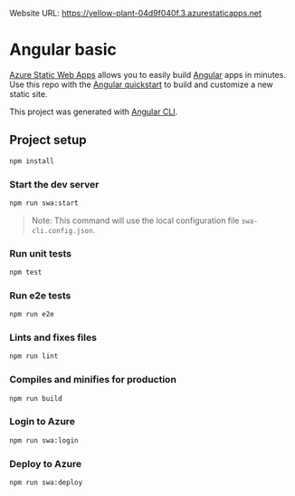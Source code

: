 Website URL: https://yellow-plant-04d9f040f.3.azurestaticapps.net

# Angular basic

[Azure Static Web Apps](https://docs.microsoft.com/azure/static-web-apps/overview) allows you to easily build [Angular](https://angular.io/) apps in minutes. Use this repo with the [Angular quickstart](https://docs.microsoft.com/azure/static-web-apps/getting-started?tabs=angular) to build and customize a new static site.

This project was generated with [Angular CLI](https://github.com/angular/angular-cli).

## Project setup

```bash
npm install
```

### Start the dev server

```bash
npm run swa:start
```

> Note: This command will use the local configuration file `swa-cli.config.json`.

### Run unit tests

```bash
npm test
```

### Run e2e tests

```bash
npm run e2e
```

### Lints and fixes files

```bash
npm run lint
```

### Compiles and minifies for production

```bash
npm run build
```

### Login to Azure

```bash
npm run swa:login
```

### Deploy to Azure

```bash
npm run swa:deploy
```
